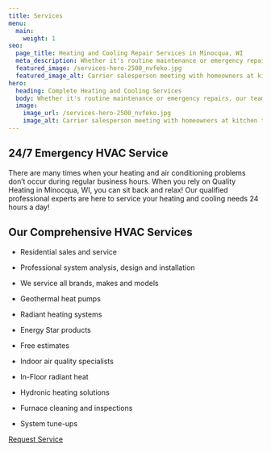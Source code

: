```yaml
---
title: Services
menu:
  main:
    weight: 1
seo:
  page_title: Heating and Cooling Repair Services in Minocqua, WI
  meta_description: Whether it's routine maintenance or emergency repairs, our team of certified HVAC professionals is dedicated to ensuring comfort in your home all year round. Call us today!
  featured_image: /services-hero-2500_nvfeko.jpg
  featured_image_alt: Carrier salesperson meeting with homeowners at kitchen table
hero: 
  heading: Complete Heating and Cooling Services
  body: Whether it's routine maintenance or emergency repairs, our team of certified HVAC professionals is dedicated to ensuring comfort in your home all year round.
  image: 
    image_url: /services-hero-2500_nvfeko.jpg
    image_alt: Carrier salesperson meeting with homeowners at kitchen table
---
```



<div>
  <h2 class="no-margin">24/7 Emergency HVAC Service</h2>
  <div class="underline"></div>
</div>

There are many times when your heating and air conditioning problems don’t occur during regular business hours. When you rely on Quality Heating in Minocqua, WI, you can sit back and relax! Our qualified professional experts are here to service your heating and cooling needs 24 hours a day!


<div class="breakout bg-black flow">
  <div>
    <h2 class="no-margin">Our Comprehensive HVAC Services</h2>
    <div class="underline"></div>
  </div>

  * Residential sales and service

  * Professional system analysis, design and installation

  * We service all brands, makes and models

  * Geothermal heat pumps

  * Radiant heating systems

  * Energy Star products

  * Free estimates

  * Indoor air quality specialists

  * In-Floor radiant heat

  * Hydronic heating solutions

  * Furnace cleaning and inspections

  * System tune-ups

  <a class="btn btn--primary" href="/contact-us/">Request Service</a>

</div>